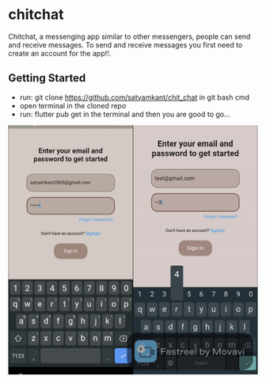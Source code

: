 # chitchat
Chitchat, a messenging app similar to other messengers, people can send and receive messages.
To send and receive messages you first need to create an account for the app!!.

## Getting Started
  * run: git clone https://github.com/satyamkant/chit_chat in git bash cmd
  * open terminal in the cloned repo
  * run: flutter pub get in the terminal and then you are good to go...


![](chatapp.gif)
